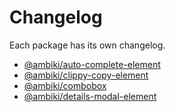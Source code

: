 # Changelog

Each package has its own changelog.
- [@ambiki/auto-complete-element](./custom-elements/auto-complete-element/CHANGELOG.md)
- [@ambiki/clippy-copy-element](./custom-elements/clippy-copy-element/CHANGELOG.md)
- [@ambiki/combobox](./packages/combobox/CHANGELOG.md)
- [@ambiki/details-modal-element](./custom-elements/details-modal-element/CHANGELOG.md)
